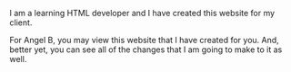 I am a learning HTML developer and I have created this website for my client. 

For Angel B, you may view this website that I have created for you.
And, better yet, you can see all of the changes that I am going to make to it as well.
